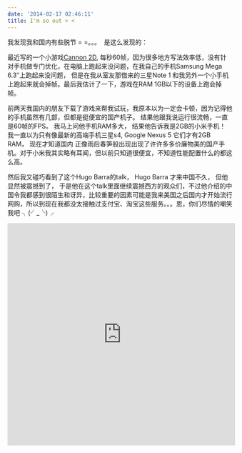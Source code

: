 ```yaml
---
date: '2014-02-17 02:46:11'
title: I'm so out > <
---
```


我发现我和国内有些脱节 = =。。。  是这么发现的：

最近写的一个小游戏[Cannon 2D](http://swotong.com/write-a-shooting-at-small-game-cannon-2d-alpha/ "写了一个互射的小游戏Cannon 2D (alpha)"), 每秒60帧，因为很多地方写法效率低，没有针对手机做专门优化，在电脑上跑起来没问题，在我自己的手机Samsung Mega 6.3″上跑起来没问题， 但是在我从室友那借来的三星Note 1 和我另外一个小手机上跑起来就会掉帧。最后我估计了一下，游戏在RAM 1GB以下的设备上跑会掉帧。

前两天我国内的朋友下载了游戏来帮我试玩，我原本以为一定会卡顿，因为记得他的手机虽然有几部，但都是挺便宜的国产机子。 结果他跟我说运行很流畅，一直是60帧的FPS。 我马上问他手机RAM多大， 结果他告诉我是2GB的小米手机！ 我一直以为只有像最新的高端手机三星s4, Google Nexus 5 它们才有2GB RAM， 现在才知道国内 正像雨后春笋般出现出现了许许多多价廉物美的国产手机。对于小米我其实略有耳闻，但以前只知道很便宜，不知道性能配置什么的都这么高。

然后我又碰巧看到了这个Hugo Barra的talk， Hugo Barra 才来中国不久， 但他显然被震撼到了， 于是他在这个talk里面继续震撼西方的观众们，不过他介绍的中国令我都感到很陌生和讶异，比较重要的因素可能是我来美国之后国内才开始流行网购，所以到现在我都没太接触过支付宝、淘宝这些服务。。。恩，你们尽情的嘲笑我吧 ╮(╯_╰)╭

<iframe allowfullscreen="" frameborder="0" height="498" src="http://player.youku.com/embed/XNjY2NTE5Mjg0" width="510"></iframe>


